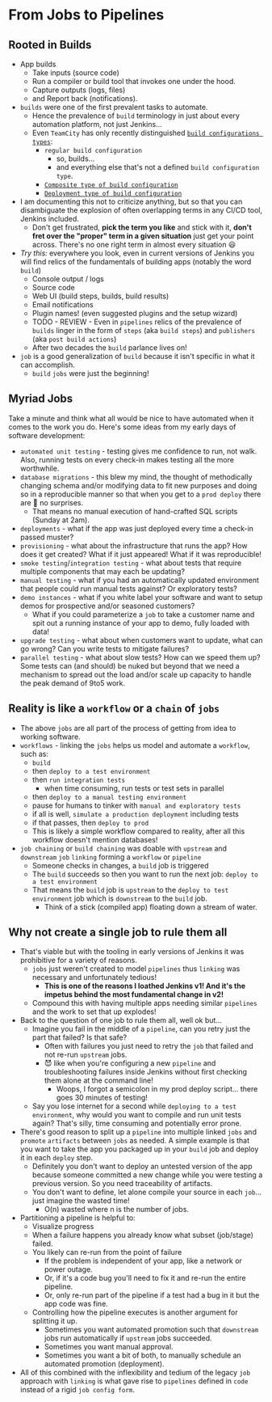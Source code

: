 # From Jobs to Pipelines

## Rooted in Builds

- App builds
  - Take inputs (source code)
  - Run a compiler or build tool that invokes one under the hood.
  - Capture outputs (logs, files)
  - and Report back (notifications).
- `builds` were one of the first prevalent tasks to automate.
  - Hence the prevalence of `build` terminology in just about every automation platform, not just Jenkins...
  - Even `TeamCity` has only recently distinguished [`build configurations types`](https://www.jetbrains.com/help/teamcity/build-configuration.html#Build+Configuration+Types):
    - `regular build configuration`
      - so, builds...
      - and everything else that's not a defined `build configuration type`.
    - [`Composite type of build configuration`](https://www.jetbrains.com/help/teamcity/composite-build-configuration.html)
    - [`Deployment type of build configuration`](https://www.jetbrains.com/help/teamcity/deployment-build-configuration.html)
- I am documenting this not to criticize anything, but so that you can disambiguate the explosion of often overlapping terms in any CI/CD tool, Jenkins included.
  - Don't get frustrated, **pick the term you like** and stick with it, **don't fret over the "proper" term in a given situation** just get your point across. There's no one right term in almost every situation 😃
- *Try this:* everywhere you look, even in current versions of Jenkins you will find relics of the fundamentals of building apps (notably the word `build`)
  - Console output / logs
  - Source code
  - Web UI (build steps, builds, build results)
  - Email notifications
  - Plugin names! (even suggested plugins and the setup wizard)
  - TODO - REVIEW - Even in `pipelines` relics of the prevalence of `builds` linger in the form of `steps` (aka `build steps`) and `publishers` (aka `post build actions`)
  - After two decades the `build` parlance lives on!
- `job` is a good generalization of `build` because it isn't specific in what it can accomplish.
  - `build` `jobs` were just the beginning!

## Myriad Jobs

Take a minute and think what all would be nice to have automated when it comes to the work you do. Here's some ideas from my early days of software development:
  
- `automated unit testing` - testing gives me confidence to run, not walk. Also, running tests on every check-in makes testing all the more worthwhile.
- `database migrations` - this blew my mind, the thought of methodically changing schema and/or modifying data to fit new purposes and doing so in a reproducible manner so that when you get to a `prod deploy` there are 🙏 no surprises.
  - That means no manual execution of hand-crafted SQL scripts (Sunday at 2am).
- `deployments` - what if the app was just deployed every time a check-in passed muster?
- `provisioning` - what about the infrastructure that runs the app? How does it get created? What if it just appeared! What if it was reproducible!
- `smoke testing`/`integration testing` - what about tests that require multiple components that may each be updating?
- `manual testing` - what if you had an automatically updated environment that people could run manual tests against? Or exploratory tests?
- `demo instances` - what if you white label your software and want to setup demos for prospective and/or seasoned customers?
  - What if you could parameterize a `job` to take a customer name and spit out a running instance of your app to demo, fully loaded with data!
- `upgrade testing` - what about when customers want to update, what can go wrong? Can you write tests to mitigate failures?
- `parallel testing` - what about slow tests? How can we speed them up? Some tests can (and should) be nuked but beyond that we need a mechanism to spread out the load and/or scale up capacity to handle the peak demand of 9to5 work.

## Reality is like a `workflow` or a `chain` of `jobs`

- The above `jobs` are all part of the process of getting from idea to working software.
- `workflows` - linking the `jobs` helps us model and automate a `workflow`, such as:
  - `build`
  - then `deploy to a test environment`
  - then `run integration tests`
    - when time consuming, run tests or test sets in parallel
  - then `deploy to a manual testing environment`
  - pause for humans to tinker with `manual and exploratory tests`
  - if all is well, `simulate a production deployment` including tests
  - if that passes, then `deploy to prod`
  - This is likely a simple workflow compared to reality, after all this workflow doesn't mention databases!
- `job chaining` or `build chaining` was doable with `upstream` and `downstream` `job` `linking` forming a `workflow` or `pipeline`
  - Someone checks in changes, a `build` job is triggered
  - The `build` succeeds so then you want to run the next job: `deploy to a test environment`
  - That means the `build` job is `upstream` to the `deploy to test environment` job which is `downstream` to the `build` job.
    - Think of a stick (compiled app) floating down a stream of water.

## Why not create a single job to rule them all

- That's viable but with the tooling in early versions of Jenkins it was prohibitive for a variety of reasons.
  - `jobs` just weren't created to model `pipelines` thus `linking` was necessary and unfortunately tedious!
    - **This is one of the reasons I loathed Jenkins v1! And it's the impetus behind the most fundamental change in v2!**
  - Compound this with having multiple apps needing similar `pipelines` and the work to set that up explodes!
- Back to the question of one job to rule them all, well ok but...  
  - Imagine you fail in the middle of a `pipeline`, can you retry just the part that failed? Is that safe?
    - Often with failures you just need to retry the `job` that failed and not re-run `upstream` jobs.
    - 😈 like when you're configuring a new `pipeline` and troubleshooting failures inside Jenkins without first checking them alone at the command line!
      - Woops, I forgot a semicolon in my prod deploy script... there goes 30 minutes of testing!
  - Say you lose internet for a second while `deploying to a test environment`, why would you want to compile and run unit tests again? That's silly, time consuming and potentially error prone.
- There's good reason to split up a `pipeline` into multiple linked `jobs` and `promote` `artifacts` between `jobs` as needed. A simple example is that you want to take the app you packaged up in your `build` job and deploy it in each `deploy` step.
  - Definitely you don't want to deploy an untested version of the app because someone committed a new change while you were testing a previous version. So you need traceability of artifacts.
  - You don't want to define, let alone compile your source in each `job`... just imagine the wasted time!
    - O(n) wasted where n is the number of jobs.
- Partitioning a pipeline is helpful to:
  - Visualize progress
  - When a failure happens you already know what subset (job/stage) failed.
  - You likely can re-run from the point of failure
    - If the problem is independent of your app, like a network or power outage.
    - Or, if it's a code bug you'll need to fix it and re-run the entire pipeline.
    - Or, only re-run part of the pipeline if a test had a bug in it but the app code was fine.
  - Controlling how the pipeline executes is another argument for splitting it up.
    - Sometimes you want automated promotion such that `downstream` jobs run automatically if `upstream` jobs succeeded.
    - Sometimes you want manual approval.
    - Sometimes you want a bit of both, to manually schedule an automated promotion (deployment).
- All of this combined with the inflexibility and tedium of the legacy `job` approach with `linking` is what gave rise to `pipelines` defined in `code` instead of a rigid `job config form`.
